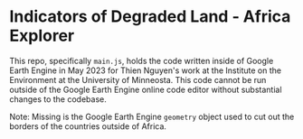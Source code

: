 # Indicators of Degraded Land - Africa Explorer

This repo, specifically  ```main.js```, holds the code written inside of Google Earth Engine in May 2023 for Thien Nguyen's work at the Institute on the Environment at the University of Minneosta. This code cannot be run outside of the Google Earth Engine online code editor without substantial changes to the codebase. 

Note: Missing is the Google Earth Engine ```geometry``` object used to cut out the borders of the countries outside of Africa. 
